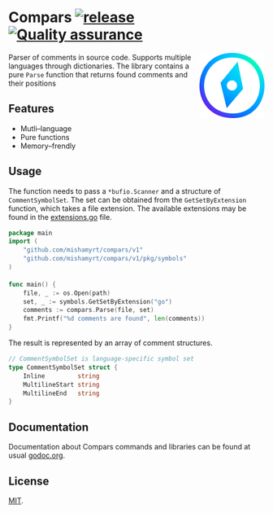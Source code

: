 # Compars [![release](https://img.shields.io/github/v/tag/mishamyrt/compars?sort=semver)](https://github.com/mishamyrt/compars/tags) [![Quality assurance](https://github.com/mishamyrt/compars/actions/workflows/qa.yaml/badge.svg)](https://github.com/mishamyrt/compars/actions/workflows/qa.yaml)

<img align="right" width="128" height="128"
     alt="Logo"
     src="./assets/logo@2x.png">

Parser of comments in source code. Supports multiple languages through dictionaries. The library contains a pure `Parse` function that returns found comments and their positions

## Features

* Mutli–language
* Pure functions
* Memory–frendly

## Usage

The function needs to pass a `*bufio.Scanner` and a structure of `CommentSymbolSet`. The set can be obtained from the `GetSetByExtension` function, which takes a file extension. The available extensions may be found in the [extensions.go](./pkg/symbols/extensions.go) file.

```go
package main
import (
    "github.com/mishamyrt/compars/v1"
    "github.com/mishamyrt/compars/v1/pkg/symbols"
)

func main() {
    file, _ := os.Open(path)
	set, _ := symbols.GetSetByExtension("go")
    comments := compars.Parse(file, set)
    fmt.Printf("%d comments are found", len(comments))
}
```

The result is represented by an array of comment structures.

```go
// CommentSymbolSet is language-specific symbol set
type CommentSymbolSet struct {
	Inline         string
	MultilineStart string
	MultilineEnd   string
}
```

## Documentation

Documentation about Compars commands and libraries can be found at usual [godoc.org](https://godoc.org/github.com/mishamyrt/compars).

## License

[MIT](./LICENSE).